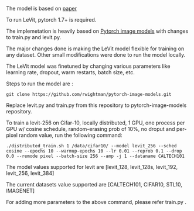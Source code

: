 The model is based on [paper](https://arxiv.org/abs/2104.01136)

To run LeVit, pytorch 1.7+ is required. 

The implemetation is heavily based on [Pytorch image models](https://github.com/rwightman/pytorch-image-models) with changes to train.py and levit.py. 

The major changes done is making the LeVit model flexible for training on any dataset. 
Other small modifications were done to run the model locally. 

The LeVit model was finetuned by changing various parameters like learning rate, dropout, warm restarts, batch size, etc.

Steps to run the model are : 

`git clone https://github.com/rwightman/pytorch-image-models.git`

Replace levit.py and train.py from this repository to pytorch-image-models repository.

To train a levit-256 on Cifar-10, locally distributed, 1 GPU, one process per GPU w/ cosine schedule, random-erasing prob of 10%, no droput and per-pixel random value, run the following command:

`./distributed_train.sh 1 /data/cifar10/ --model levit_256 --sched cosine --epochs 10 --warmup-epochs 10 --lr 0.01 --reprob 0.1 --drop 0.0 --remode pixel --batch-size 256 --amp -j 1 --dataname CALTECH101 `

The model values supported for levit are [levit_128, levit_128s, levit_192, levit_256, levit_384]

The current datasets value supported are [CALTECH101, CIFAR10, STL10, IMAGENET]

For adding more parameters to the above command, please refer train.py .





